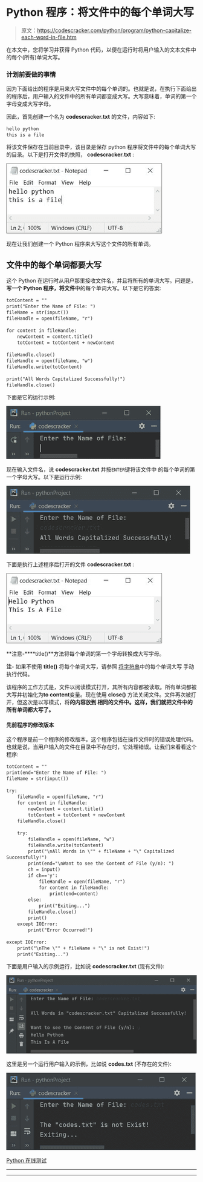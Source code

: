 # Python 程序：将文件中的每个单词大写

> 原文：<https://codescracker.com/python/program/python-capitalize-each-word-in-file.htm>

在本文中，您将学习并获得 Python 代码，以便在运行时将用户输入的文本文件中的每个(所有)单词大写。

### 计划前要做的事情

因为下面给出的程序是用来大写文件中的每个单词的。也就是说，在执行下面给出的程序后，用户输入的文件中的所有单词都变成大写。大写意味着，单词的第一个字母变成大写字母。

因此，首先创建一个名为 **codescracker.txt** 的文件，内容如下:

```
hello python
this is a file
```

将该文件保存在当前目录中，该目录是保存 python 程序将文件中的每个单词大写的目录。以下是打开文件的快照， **codescracker.txt** :

![python capitalize each word in file](img/d6516ea0395bcf04ba5c12e7c7e12534.png)

现在让我们创建一个 Python 程序来大写这个文件的所有单词。

## 文件中的每个单词都要大写

这个 Python 在运行时从用户那里接收文件名，并且将所有的单词大写。问题是，**写一个 Python 程序，将文件**中的每个单词大写。以下是它的答案:

```
totContent = ""
print("Enter the Name of File: ")
fileName = str(input())
fileHandle = open(fileName, "r")

for content in fileHandle:
    newContent = content.title()
    totContent = totContent + newContent

fileHandle.close()
fileHandle = open(fileName, "w")
fileHandle.write(totContent)

print("All Words Capitalized Successfully!")
fileHandle.close()
```

下面是它的运行示例:

![capitalize first letter of every word in file python](img/aa00dcaa8af32170fdcbcf6a08d6811f.png)

现在输入文件名，说 **codescracker.txt** 并按`ENTER`键将该文件中 的每个单词的第一个字母大写。以下是运行示例:

![python capitalize all words in file](img/b188a48804469d7894d7e2994aab3349.png)

下面是执行上述程序后打开的文件 **codescracker.txt** :

![python capitalize words in file](img/223350f31aa9ffed108d8cdb407a69e5.png)

**注意-****title()**方法将每个单词的第一个字母转换成大写字母。

**注-** 如果不使用 **title()** 将每个单词大写，请参照 [将字符串](/python/program/python-capitalize-each-word-in-string.htm)中的每个单词大写 手动执行代码。

该程序的工作方式是，文件以阅读模式打开，其所有内容都被读取。所有单词都被大写并初始化为**to content**变量。现在使用 **close()** 方法关闭文件。文件再次被打开，但这次是以写模式，将**的内容放到 相同的文件中。这样，我们就把文件中的所有单词都大写了。**

#### 先前程序的修改版本

这个程序是前一个程序的修改版本。这个程序包括在操作文件时的错误处理代码。也就是说，当用户输入的文件在目录中不存在时，它处理错误。让我们来看看这个程序:

```
totContent = ""
print(end="Enter the Name of File: ")
fileName = str(input())

try:
    fileHandle = open(fileName, "r")
    for content in fileHandle:
        newContent = content.title()
        totContent = totContent + newContent
    fileHandle.close()

    try:
        fileHandle = open(fileName, "w")
        fileHandle.write(totContent)
        print("\nAll Words in \"" + fileName + "\" Capitalized Successfully!")
        print(end="\nWant to see the Content of File (y/n): ")
        ch = input()
        if ch=='y':
            fileHandle = open(fileName, "r")
            for content in fileHandle:
                print(end=content)
        else:
            print("Exiting...")
        fileHandle.close()
        print()
    except IOError:
        print("Error Occurred!")

except IOError:
    print("\nThe \"" + fileName + "\" is not Exist!")
    print("Exiting...")
```

下面是用户输入的示例运行，比如说 **codescracker.txt** (现有文件):

![capitalize all words in file python](img/b9c52ee7a6db56efa6bb1b9efa3d7f98.png)

这里是另一个运行用户输入的示例，比如说 **codes.txt** (不存在的文件):

![python capitalize first letter of all words in file](img/135a9e5e7ec22aab02cc39d2d7be8515.png)

[Python 在线测试](/exam/showtest.php?subid=10)

* * *

* * *